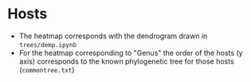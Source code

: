 # Hosts

- The heatmap corresponds with the dendrogram drawn in `trees/demp.ipynb`
- For the heatmap corresponding to "Genus" the order of the hosts (y axis) corresponds to the known phylogenetic tree for those hosts (`commontree.txt`)